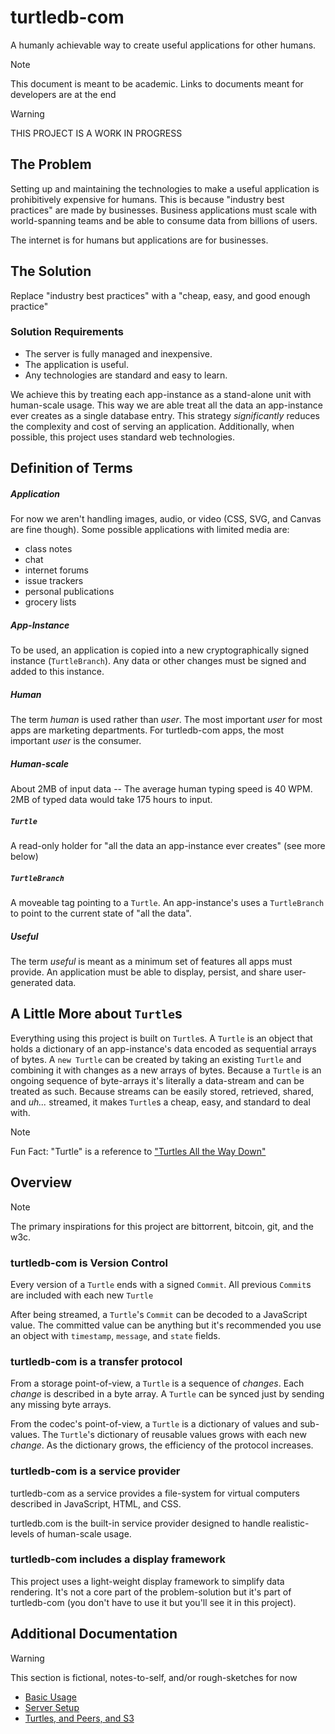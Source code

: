 # turtledb-com

A humanly achievable way to create useful applications for other humans.

> [!NOTE] 
> This document is meant to be academic.
> Links to documents meant for developers are at the end

> [!WARNING] 
> THIS PROJECT IS A WORK IN PROGRESS


## The Problem

Setting up and maintaining the technologies to make a useful application is prohibitively expensive for humans. 
This is because "industry best practices" are made by businesses.
Business applications must scale with world-spanning teams and be able to consume data from billions of users. 

The internet is for humans but applications are for businesses.

## The Solution 

Replace "industry best practices" with a "cheap, easy, and good enough practice"

### Solution Requirements

* The server is fully managed and inexpensive.
* The application is useful.
* Any technologies are standard and easy to learn.

We achieve this by treating each app-instance as a stand-alone unit with human-scale usage.
This way we are able treat all the data an app-instance ever creates as a single database entry.
This strategy *significantly* reduces the complexity and cost of serving an application.
Additionally, when possible, this project uses standard web technologies.

## Definition of Terms

##### Application
For now we aren't handling images, audio, or video (CSS, SVG, and Canvas are fine though). 
Some possible applications with limited media are:

* class notes
* chat
* internet forums
* issue trackers
* personal publications
* grocery lists

##### App-Instance
To be used, an application is copied into a new cryptographically signed instance (`TurtleBranch`). 
Any data or other changes must be signed and added to this instance.

##### Human
The term *human* is used rather than *user*. 
The most important *user* for most apps are marketing departments.
For turtledb-com apps, the most important *user* is the consumer.

##### Human-scale
About 2MB of input data
-- The average human typing speed is 40 WPM. 
2MB of typed data would take 175 hours to input. 

##### `Turtle`
A read-only holder for "all the data an app-instance ever creates" (see more below)

##### `TurtleBranch`
A moveable tag pointing to a `Turtle`. 
An app-instance's uses a `TurtleBranch` to point to the current state of "all the data".

##### Useful 
The term *useful* is meant as a minimum set of features all apps must provide.
An application must be able to display, persist, and share user-generated data.

## A Little More about `Turtle`s

Everything using this project is built on `Turtle`s.
A `Turtle` is an object that holds a dictionary of an app-instance's data encoded as sequential arrays of bytes.
A `new Turtle` can be created by taking an existing `Turtle` and combining it with changes as a new arrays of bytes.
Because a `Turtle` is an ongoing sequence of byte-arrays it's literally a data-stream and can be treated as such.
Because streams can be easily stored, retrieved, shared, and *uh...* streamed, it makes `Turtle`s a cheap, easy, and standard to deal with.

> [!NOTE] 
> Fun Fact: "Turtle" is a reference to ["Turtles All the Way Down"](https://en.wikipedia.org/wiki/Turtles_all_the_way_down)

## Overview

> [!NOTE] 
> The primary inspirations for this project are bittorrent, bitcoin, git, and the w3c. 

### turtledb-com is Version Control

Every version of a `Turtle` ends with a signed `Commit`. 
All previous `Commit`s are included with each new `Turtle`

After being streamed, a `Turtle`'s `Commit` can be decoded to a JavaScript value. 
The committed value can be anything but it's recommended you use an object with `timestamp`, `message`, and `state` fields.

### turtledb-com is a transfer protocol

From a storage point-of-view, a `Turtle` is a sequence of *changes*.
Each *change* is described in a byte array.
A `Turtle` can be synced just by sending any missing byte arrays.

From the codec's point-of-view, a `Turtle` is a dictionary of values and sub-values.
The `Turtle`'s dictionary of reusable values grows with each new *change*.
As the dictionary grows, the efficiency of the protocol increases.

### turtledb-com is a service provider

turtledb-com as a service provides a file-system for virtual computers described in JavaScript, HTML, and CSS.

turtledb.com is the built-in service provider designed to handle realistic-levels of human-scale usage.

### turtledb-com includes a display framework

This project uses a light-weight display framework to simplify data rendering. 
It's not a core part of the problem-solution but it's part of turtledb-com (you don't have to use it but you'll see it in this project).

## Additional Documentation

> [!WARNING] 
> This section is fictional, notes-to-self, and/or rough-sketches for now

* [Basic Usage](docs/basic_usage.md)
* [Server Setup](docs/server_setup.md)
* [Turtles, and Peers, and S3](docs/turtles_peers_s3.md)
